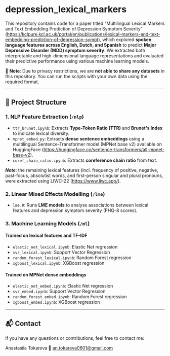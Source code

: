 # depression_lexical_markers

This repository contains code for a paper titled “Multilingual Lexical Markers and Text Embedding Prediction of Depression Symptom Severity” (https://kclpure.kcl.ac.uk/portal/en/publications/lexical-markers-and-text-embedding-prediction-of-depression-sympt), which explored **spoken language features across English, Dutch, and Spanish** to predict **Major Depressive Disorder (MDD) symptom severity**. We extracted both interpretable and high-dimensional language representations and evaluated their predictive performance using various machine learning models.

📌 **Note**: Due to privacy restrictions, we are **not able to share any datasets** in this repository. You can run the scripts with your own data using the required format.

---

## 📂 Project Structure

### 1. NLP Feature Extraction (`/nlp`)
- `ttr_brunet.ipynb`: Extracts **Type-Token Ratio (TTR)** and **Brunet's Index** to indicate lexical diversity.
- `mpnet_embed.py`: Extracts **dense sentence embeddings** using a multilingual Sentence-Transformer model (MPNet base v2) available on HuggingFace (https://huggingface.co/sentence-transformers/all-mpnet-base-v2).
- `coref_chain_ratio.ipynb`: Extracts **coreference chain ratio** from text.

***Note***: the remaining lexical features (incl. frequency of positive, negative, past-focus, absolutist words, and first-person singular and plural pronouns, were extracted using LIWC-22 (https://www.liwc.app/).

### 2. Linear Mixed Effects Modelling (`/lme`)
- `lme.R`: Runs **LME models** to analyse associations between lexical features and depression symptom severity (PHQ-8 scores).

### 3. Machine Learning Models (`/ml`)
#### Trained on lexical features and TF-IDF
- `elastic_net_lexical.ipynb`: Elastic Net regression
- `svr_lexical.ipynb`: Support Vector Regression
- `random_forest_lexical.ipynb`: Random Forest regression
- `xgboost_lexical.ipynb`: XGBoost regression

#### Trained on MPNet dense embeddings
- `elastic_net_embed.ipynb`: Elastic Net regression
- `svr_embed.ipynb`: Support Vector Regression
- `random_forest_embed.ipynb`: Random Forest regression
- `xgboost_embed.ipynb`: XGBoost regression

---

## 📬 Contact

If you have any questions or contributions, feel free to contact me:

Anastasiia Tokareva
📧 an.tokareva0601@gmail.com

